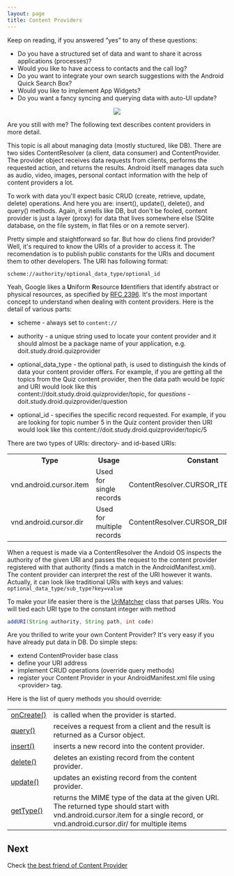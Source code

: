 ```yaml
---
layout: page
title: Content Providers
---
```


Keep on reading, if you answered “yes” to any of these questions:

* Do you have a structured set of data and want to share it across applications (processes)?
* Would you like to have access to contacts and the call log?
* Do you want to integrate your own search suggestions with the Android Quick Search Box?
* Would you like to implement App Widgets?
* Do you want a fancy syncing and querying data with auto-UI update?

<center><img src="{{ site.url }}/assets/content_provider.png"/></center>

Are you still with me? The following text describes content providers in more detail.

This topic is all about managing data (mostly stuctured, like DB). There are two sides ContentResolver (a client, data consumer) and ContentProvider. The provider object receives data requests from clients, performs the requested action, and returns the results.
Android itself manages data such as audio, video, images, personal contact information with the help of content providers a lot.

To work with data you'll expect basic CRUD (create, retrieve, update, delete) operations. And here you are: insert(), update(), delete(), and query() methods. Again, it smells like DB, but don't be fooled, content provider is just a layer (proxy) for data that lives somewhere else (SQlite database, on the file system, in flat files or on a remote server). 

Pretty simple and staightforward so far. But how do cliens find provider? Well, it's required to know the URIs of a provider to access it. The recomendation is to publish public constants for the URIs and document them to other developers. The URI has following format:

`scheme://authority/optional_data_type/optional_id`


Yeah, Google likes a **U**niform **R**esource **I**dentifiers that identify abstract or physical resources, as specified by [RFC 2396](http://www.ietf.org/rfc/rfc2396.txt). It's the most important concept to understand when dealing with content providers. Here is the detail of various parts:

* scheme - always set to `content://`

* authority  - a unique string used to locate your content provider and it should almost be a package name of your application, e.g. doit.study.droid.quizprovider

* optional_data_type  - the optional path, is used to distinguish the kinds of data your content provider offers. For example, if you are getting all the topics from the Quiz content provider, then the data path would be *topic* and URI would look like this content://doit.study.droid.quizprovider/topic, for *questions* - doit.study.droid.quizprovider/question

* optional_id - specifies the specific record requested. For example, if you are looking for topic number 5 in the Quiz content provider then URI would look like this content://doit.study.droid.quizprovider/topic/5

There are two types of URIs: directory- and id-based URIs:

<table>
	<tr>
		<th>Type</th>
		<th>Usage</th>
		<th>Constant</th>
	</tr>
	<tr>
		<td>vnd.android.cursor.item</td>
		<td>Used for single records</td>
		<td>ContentResolver.CURSOR_ITEM_BASE_TYPE</td>
	</tr>
	<tr>
		<td>vnd.android.cursor.dir</td>
		<td>Used for multiple records</td>
		<td>ContentResolver.CURSOR_DIR_BASE_TYPE</td>
	</tr>
</table>

When a request is made via a ContentResolver the Andoid OS inspects the authority of the given URI and passes the request to the content provider registered with that authority (finds a match in the AndroidManifest.xml). The content provider can interpret the rest of the URI however it wants. Actually, it can look like traditional URIs with keys and values:
`optional_data_type/sub_type?key=value`

To make your life easier there is the [UriMatcher](http://developer.android.com/reference/android/content/UriMatcher.html) class that parses URIs. You will tied each URI type to the constant integer with method

```java
addURI(String authority, String path, int code)
```


Are you thrilled to write your own Content Provider? It's very easy if you have already put data in DB. Do simple steps:

* extend ContentProvider base class
* define your URI address
* implement CRUD operations (override query methods)
* register your Content Provider in your AndroidManifest.xml file using &lt;provider&gt; tag.


Here is the list of query methods you should override:

<table>
	<tr>
		<td>
			<a href="http://developer.android.com/reference/android/content/ContentProvider.html#onCreate()/">onCreate()</a>
		</td>
		<td>is called when the provider is started.</td>
	</tr>
	<tr>
		<td>
			<a href="http://developer.android.com/reference/android/content/ContentProvider.html#query(android.net.Uri, java.lang.String[], java.lang.String, java.lang.String[], java.lang.String, android.os.CancellationSignal))/">query()</a>
		</td>
		<td>receives a request from a client and the result is returned as a Cursor object.</td>
	</tr>
	<tr>
		<td>
			<a href="http://developer.android.com/reference/android/content/ContentProvider.html#insert(android.net.Uri, android.content.ContentValues)/">insert()</a>
		</td>
		<td>inserts a new record into the content provider.</td>
	</tr>
	<tr>
		<td><a href="http://developer.android.com/reference/android/content/ContentProvider.html#delete(android.net.Uri, java.lang.String, java.lang.String[])/">delete()</a>
		</td>
		<td>deletes an existing record from the content provider.</td>
	</tr>
	<tr>
		<td><a href="http://developer.android.com/reference/android/content/ContentProvider.html#update(android.net.Uri, android.content.ContentValues, java.lang.String, java.lang.String[])/">update()</a>
		</td>
		<td>updates an existing record from the content provider.</td>
	</tr>
	<tr>
		<td><a href="http://developer.android.com/reference/android/content/ContentProvider.html#getType(android.net.Uri)/">getType()</a>
		</td>
		<td>returns the MIME type of the data at the given URI. The returned type should start with vnd.android.cursor.item for a single record, or vnd.android.cursor.dir/ for multiple items</td>
	</tr>
</table>

## Next

Check <a href="/cursor_loader">the best friend of Content Provider</a>




 

 

 
